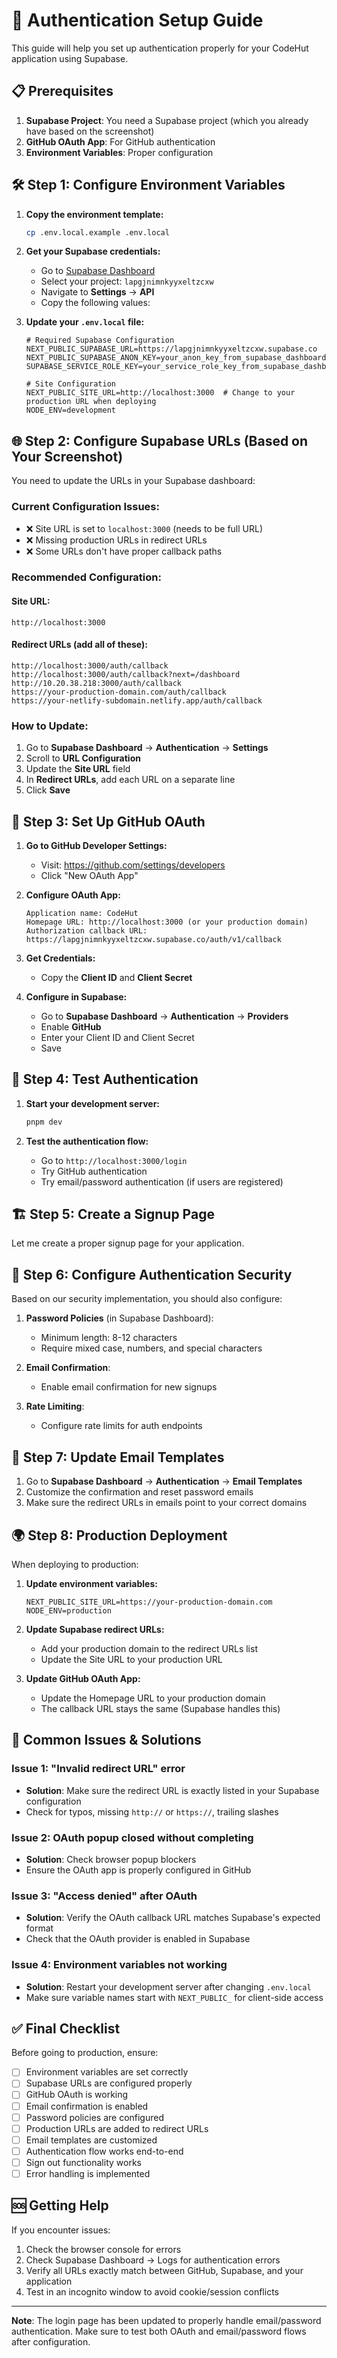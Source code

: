 # 🔐 Authentication Setup Guide

This guide will help you set up authentication properly for your CodeHut application using Supabase.

## 📋 Prerequisites

1. **Supabase Project**: You need a Supabase project (which you already have based on the screenshot)
2. **GitHub OAuth App**: For GitHub authentication
3. **Environment Variables**: Proper configuration

## 🛠️ Step 1: Configure Environment Variables

1. **Copy the environment template:**
   ```bash
   cp .env.local.example .env.local
   ```

2. **Get your Supabase credentials:**
   - Go to [Supabase Dashboard](https://app.supabase.com)
   - Select your project: `lapgjnimnkyyxeltzcxw`
   - Navigate to **Settings** → **API**
   - Copy the following values:

3. **Update your `.env.local` file:**
   ```env
   # Required Supabase Configuration
   NEXT_PUBLIC_SUPABASE_URL=https://lapgjnimnkyyxeltzcxw.supabase.co
   NEXT_PUBLIC_SUPABASE_ANON_KEY=your_anon_key_from_supabase_dashboard
   SUPABASE_SERVICE_ROLE_KEY=your_service_role_key_from_supabase_dashboard

   # Site Configuration
   NEXT_PUBLIC_SITE_URL=http://localhost:3000  # Change to your production URL when deploying
   NODE_ENV=development
   ```

## 🌐 Step 2: Configure Supabase URLs (Based on Your Screenshot)

You need to update the URLs in your Supabase dashboard:

### **Current Configuration Issues:**
- ❌ Site URL is set to `localhost:3000` (needs to be full URL)
- ❌ Missing production URLs in redirect URLs
- ❌ Some URLs don't have proper callback paths

### **Recommended Configuration:**

#### **Site URL:**
```
http://localhost:3000
```

#### **Redirect URLs** (add all of these):
```
http://localhost:3000/auth/callback
http://localhost:3000/auth/callback?next=/dashboard
http://10.20.38.218:3000/auth/callback
https://your-production-domain.com/auth/callback
https://your-netlify-subdomain.netlify.app/auth/callback
```

### **How to Update:**
1. Go to **Supabase Dashboard** → **Authentication** → **Settings**
2. Scroll to **URL Configuration**
3. Update the **Site URL** field
4. In **Redirect URLs**, add each URL on a separate line
5. Click **Save**

## 🔧 Step 3: Set Up GitHub OAuth

1. **Go to GitHub Developer Settings:**
   - Visit: https://github.com/settings/developers
   - Click "New OAuth App"

2. **Configure OAuth App:**
   ```
   Application name: CodeHut
   Homepage URL: http://localhost:3000 (or your production domain)
   Authorization callback URL: https://lapgjnimnkyyxeltzcxw.supabase.co/auth/v1/callback
   ```

3. **Get Credentials:**
   - Copy the **Client ID** and **Client Secret**

4. **Configure in Supabase:**
   - Go to **Supabase Dashboard** → **Authentication** → **Providers**
   - Enable **GitHub**
   - Enter your Client ID and Client Secret
   - Save

## 🚀 Step 4: Test Authentication

1. **Start your development server:**
   ```bash
   pnpm dev
   ```

2. **Test the authentication flow:**
   - Go to `http://localhost:3000/login`
   - Try GitHub authentication
   - Try email/password authentication (if users are registered)

## 🏗️ Step 5: Create a Signup Page

Let me create a proper signup page for your application.

## 🔐 Step 6: Configure Authentication Security

Based on our security implementation, you should also configure:

1. **Password Policies** (in Supabase Dashboard):
   - Minimum length: 8-12 characters
   - Require mixed case, numbers, and special characters
   
2. **Email Confirmation**:
   - Enable email confirmation for new signups
   
3. **Rate Limiting**:
   - Configure rate limits for auth endpoints

## 📝 Step 7: Update Email Templates

1. Go to **Supabase Dashboard** → **Authentication** → **Email Templates**
2. Customize the confirmation and reset password emails
3. Make sure the redirect URLs in emails point to your correct domains

## 🌍 Step 8: Production Deployment

When deploying to production:

1. **Update environment variables:**
   ```env
   NEXT_PUBLIC_SITE_URL=https://your-production-domain.com
   NODE_ENV=production
   ```

2. **Update Supabase redirect URLs:**
   - Add your production domain to the redirect URLs list
   - Update the Site URL to your production URL

3. **Update GitHub OAuth App:**
   - Update the Homepage URL to your production domain
   - The callback URL stays the same (Supabase handles this)

## 🚨 Common Issues & Solutions

### **Issue 1: "Invalid redirect URL" error**
- **Solution**: Make sure the redirect URL is exactly listed in your Supabase configuration
- Check for typos, missing `http://` or `https://`, trailing slashes

### **Issue 2: OAuth popup closed without completing**
- **Solution**: Check browser popup blockers
- Ensure the OAuth app is properly configured in GitHub

### **Issue 3: "Access denied" after OAuth**
- **Solution**: Verify the OAuth callback URL matches Supabase's expected format
- Check that the OAuth provider is enabled in Supabase

### **Issue 4: Environment variables not working**
- **Solution**: Restart your development server after changing `.env.local`
- Make sure variable names start with `NEXT_PUBLIC_` for client-side access

## ✅ Final Checklist

Before going to production, ensure:

- [ ] Environment variables are set correctly
- [ ] Supabase URLs are configured properly
- [ ] GitHub OAuth is working
- [ ] Email confirmation is enabled
- [ ] Password policies are configured
- [ ] Production URLs are added to redirect URLs
- [ ] Email templates are customized
- [ ] Authentication flow works end-to-end
- [ ] Sign out functionality works
- [ ] Error handling is implemented

## 🆘 Getting Help

If you encounter issues:
1. Check the browser console for errors
2. Check Supabase Dashboard → Logs for authentication errors  
3. Verify all URLs exactly match between GitHub, Supabase, and your application
4. Test in an incognito window to avoid cookie/session conflicts

---

**Note**: The login page has been updated to properly handle email/password authentication. Make sure to test both OAuth and email/password flows after configuration.